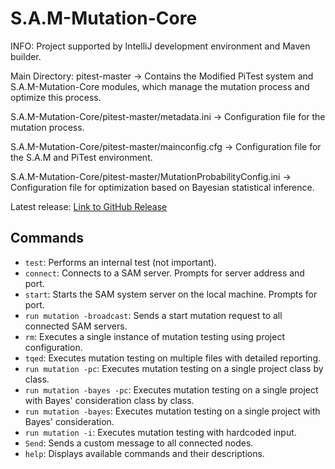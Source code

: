 

# S.A.M-Mutation-Core

INFO: Project supported by IntelliJ development environment and Maven builder.

Main Directory: pitest-master -> Contains the Modified PiTest system and S.A.M-Mutation-Core modules,
which manage the mutation process and optimize this process.

S.A.M-Mutation-Core/pitest-master/metadata.ini -> Configuration file for the mutation process.

S.A.M-Mutation-Core/pitest-master/mainconfig.cfg -> Configuration file for the S.A.M and PiTest environment.

S.A.M-Mutation-Core/pitest-master/MutationProbabilityConfig.ini -> Configuration file for optimization
based on Bayesian statistical inference.

Latest release: [Link to GitHub Release](https://github.com/michaelmnich/S.A.M-Mutation-Core/releases/tag/1.0)

## Commands

- `test`: Performs an internal test (not important).
- `connect`: Connects to a SAM server. Prompts for server address and port.
- `start`: Starts the SAM system server on the local machine. Prompts for port.
- `run mutation -broadcast`: Sends a start mutation request to all connected SAM servers.
- `rm`: Executes a single instance of mutation testing using project configuration.
- `tqed`: Executes mutation testing on multiple files with detailed reporting.
- `run mutation -pc`: Executes mutation testing on a single project class by class.
- `run mutation -bayes -pc`: Executes mutation testing on a single project with Bayes' consideration class by class.
- `run mutation -bayes`: Executes mutation testing on a single project with Bayes' consideration.
- `run mutation -i`: Executes mutation testing with hardcoded input.
- `Send`: Sends a custom message to all connected nodes.
- `help`: Displays available commands and their descriptions.
